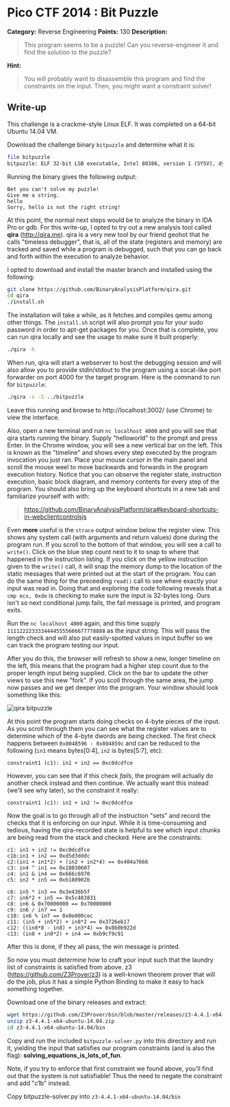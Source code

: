 # Pico CTF 2014 : Bit Puzzle

**Category:** Reverse Engineering
**Points:** 130
**Description:**

>This program seems to be a puzzle! Can you reverse-engineer it and find the solution to the puzzle?

**Hint:**
>You will probably want to disassemble this program and find the constraints on the input. Then, you might want a constraint solver!

## Write-up

This challenge is a crackme-style Linux ELF. It was completed on a 64-bit
Ubuntu 14.04 VM.

Download the challenge binary `bitpuzzle` and determine what it is:

``` bash
file bitpuzzle
bitpuzzle: ELF 32-bit LSB executable, Intel 80386, version 1 (SYSV), dynamically linked (uses shared libs), for GNU/Linux 2.6.24, BuildID[sha1]=55b8b87d63cadf2cc36cf4b08587c8dac17a48c1, stripped
```

Running the binary gives the following output:

```
Bet you can't solve my puzzle!
Give me a string.
hello 
Sorry, hello is not the right string!
```

At this point, the normal next steps would be to analyze the binary in IDA Pro
or gdb. For this write-up, I opted to try out a new analysis tool called
**qira** (http://qira.me). qira is a very new tool by our friend geohot that
he calls "timeless debugger", that is, all of the state (registers and memory) are
tracked and saved while a program is debugged, such that you can go back and
forth within the execution to analyze behavior. 

I opted to download and install the master branch and installed using the
following:

```bash
git clone https://github.com/BinaryAnalysisPlatform/qira.git 
cd qira
./install.sh
```

The installation will take a while, as it fetches and compiles qemu among
other things. The `install.sh` script will also prompt you for your sudo
password in order to apt-get packages for you. Once that is complete, you can
run qira locally and see the usage to make sure it built properly:

```bash
./qira -h
```

When run, qira will start a webserver to host the debugging session and will
also allow you to provide stdin/stdout to the program using a socat-like port
forwarder  on port 4000 for the target program. Here is the command to run 
for `bitpuzzle`:

```bash
./qira -s -S ../bitpuzzle
```

Leave this running and browse to http://localhost:3002/ (use Chrome) 
to view the interface.

Also, open a new terminal and run `nc localhost 4000` and you will see that
qira starts running the binary. Supply "helloworld" to the prompt and press
Enter. In the Chrome window, you will see a new vertical bar on the left.
This is known as the "timeline" and shows every step executed by the program
invocation you just ran. Place your mouse cursor in the main panel and scroll
the mouse weel to move backwards and forwards in the program execution
history. Notice that you can observe the register state, instruction
execution, basic block diagram, and memory contents for every step of the
program. You should also bring up the keyboard shortcuts in a new tab and
familiarize yourself with with:

>https://github.com/BinaryAnalysisPlatform/qira#keyboard-shortcuts-in-webclientcontrolsjs

Even **more** useful is the `strace` output window below the register view.
This shows any system call (with arguments and return values) done during the
program run. If you scroll to the bottom of that window, you will see a call
to `write()`. Click on the blue step count next to it to snap to where that
happened in the instruction listing. If you click on the yellow instruction
given to the `write()` call, it will snap the memory dump to the location of
the static messages that were printed out at the start of the program. You can
do the same thing for the preceeding `read()` call to see where exactly your
input was read in. Doing that and exploring the code following reveals that a
`cmp ecx, 0xde` is checking to make sure the input is 32-bytes long. Ours
isn't so next conditional jump fails, the fail message is printed, and program
exits.

Run the `nc localhost 4000` again, and this time supply
`11112222333344445555666677778888` as the input string. This will pass the
length check and will also put easily-spotted values in input 
buffer so we can track the program testing our input.

After you do this, the browser will refresh to show a new, longer timeline on
the left, this means that the program had a higher step count due to the
proper length input being supplied. Click on the bar to update the other views
to use this new "fork". If you scoll through the same area, the jump now
passes and we get deeper into the program.  Your window should look something
like this:

![qira
bitpuzzle](https://github.com/nattypwns/ctf_writeups/tree/master/pico-ctf-2014/bitpuzzle-130/qira-screen.png)

At this point the program starts doing checks on 4-byte pieces of the input.
As you scroll through them you can see what the register values are to
determine which of the 4-byte dwords are being checked. The first check
happens between ``0x8048596 - 0x804859c`` and can be reduced to the following
(``in1`` means bytes[0:4], ``in2`` is bytes[5:7], etc):

```
constraint1 (c1): in1 + in2 == 0xc0dcdfce
```

However, you can see that if this check *fails*, the program will actually do
another check instead and then continue. We actually want this instead (we'll
see why later), so the constraint it really:

```
constraint1 (c1): in1 + in2 != 0xc0dcdfce
```

Now the goal is to go through all of the instruction "sets" and record the
checks that it is enforcing on our input. While it is time-consuming and
tedious, having the qira-recorded state is helpful to see which input chunks
are being read from the stack and checked. Here are the constraints:

```
c1: in1 + in2 != 0xc0dcdfce
c1b:in1 + in2 == 0xd5d3dddc
c2:(in1 + in1*2) + (in2 + in2*4) == 0x404a7666
c3: in4 ^ in1 == 0x18030607
c4: in1 & in4 == 0x666c6970
c5: in2 * in5 == 0xb180902b

c6: in5 * in3 == 0x3e436b5f
c7: in6*2 + in5 == 0x5c483831
c8: in6 & 0x70000000 == 0x70000000
c9: in6 / in7 == 1
c10: in6 % in7 == 0x0e000cec
c11: (in5 + in5*2) + in8*2 == 0x3726eb17
c12: ((in8*8 - in8) + in3*4) == 0x8b0b922d
c13: (in8 + in8*2) + in4 == 0xb9cf9c91
```

After this is done, if they all pass, the win message is printed.

So now you must determine how to craft your input such that the laundry list
of constraints is satisfied from above. z3 (https://github.com/Z3Prover/z3) is
a well-known theorem prover that will do the job, plus it has a simple Python
Binding to make it easy to hack something together.

Download one of the binary releases and extract:

```bash
wget https://github.com/Z3Prover/bin/blob/master/releases/z3-4.4.1-x64-ubuntu-14.04.zip
unzip z3-4.4.1-x64-ubuntu-14.04.zip
cd z3-4.4.1-x64-ubuntu-14.04/bin
```

Copy and run the included ``bitpuzzle-solver.py`` into this directory and run
it, yielding the input that satisfies our program constraints (and is also the
flag): **solving_equations_is_lots_of_fun**.

Note, if you try to enforce that first constraint we found above, you'll find
out that the system is not satisfiable! Thus the need to negate the constraint
and add "c1b" instead. 

Copy bitpuzzle-solver.py into `z3-4.4.1-x64-ubuntu-14.04/bin`
